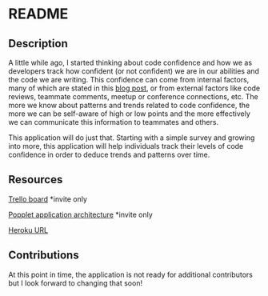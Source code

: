 # README

## Description
A little while ago, I started thinking about code confidence and how we as developers track how confident (or not confident) we are in our abilities and the code we are writing. This confidence can come from internal factors, many of which are stated in this [blog post](http://daydreamsinruby.com/exploring-my-code-confidence/), or from external factors like code reviews, teammate comments, meetup or conference connections, etc. The more we know about patterns and trends related to code confidence, the more we can be self-aware of high or low points and the more effectively we can communicate this information to teammates and others.

This application will do just that. Starting with a simple survey and growing into more, this application will help individuals track their levels of code confidence in order to deduce trends and patterns over time.

## Resources
[Trello board](https://trello.com/b/orv88uh5/code-confidence) *invite only

[Popplet application architecture](http://popplet.com/app/#/4450409) *invite only

[Heroku URL](https://codemapping.herokuapp.com/)

## Contributions
At this point in time, the application is not ready for additional contributors but I look forward to changing that soon!
